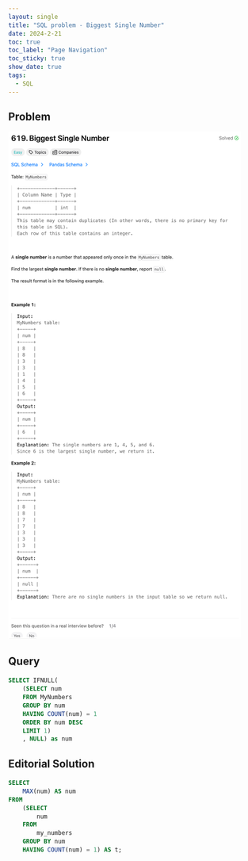 ```yaml
---
layout: single
title: "SQL problem - Biggest Single Number"
date: 2024-2-21
toc: true
toc_label: "Page Navigation"
toc_sticky: true
show_date: true
tags:
  - SQL
---
```


## Problem

[![problem-619](/assets/images/2024-02-21_15-13-45-problem-619-sql.png)](/assets/images/2024-02-21_15-13-45-problem-619-sql.png)

## Query

```sql
SELECT IFNULL(
    (SELECT num
    FROM MyNumbers
    GROUP BY num
    HAVING COUNT(num) = 1
    ORDER BY num DESC
    LIMIT 1)
    , NULL) as num
```

## Editorial Solution

```sql
SELECT
    MAX(num) AS num
FROM
    (SELECT
        num
    FROM
        my_numbers
    GROUP BY num
    HAVING COUNT(num) = 1) AS t;
```
